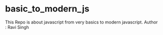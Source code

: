 # basic_to_modern_js
This Repo is about javascript from very basics to modern javascript.
Author : Ravi Singh 
